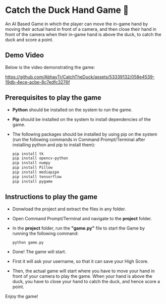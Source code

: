 # Catch the Duck Hand Game 🐤
An AI Based Game in which the player can move the in-game hand by moving their actual hand in front of a camera, and then close their hand in front of the camera when their in-game hand is above the duck, to catch the duck and score a point.

## Demo Video

Below is the video demonstrating the game:

https://github.com/AbhayTr/CatchTheDuck/assets/53339132/058e4539-19db-4ece-acbe-8c7edfc3276f

## Prerequisites to play the game
  - **Python** should be installed on the system to run the game.
  - **Pip** should be installed on the system to install dependencies of the game.
  - The following packages should be installed by using pip on the system (run the following commands in Command Prompt/Terminal after installing python and pip to install them):
    
    ```bash
    pip install tk
    pip install opencv-python
    pip install numpy
    pip install Pillow
    pip install mediapipe
    pip install tensorflow
    pip install pygame
    ```

## Instructions to play the game
  - Donwload the project and extract the files in any folder.
  - Open Command Prompt/Terminal and navigate to the **project** folder.
  - In the **project** folder, run the **"game.py"** file to start the Game by running the following command:
    
    ```bash
    python game.py
    ```
    
  - Done! The game will start.
  - First it will ask your username, so that it can save your High Score.
  - Then, the actual game will start where you have to move your hand in front of your camera to play the game. When your hand is above the duck, you have to close your hand to catch the duck, and hence score a point.

Enjoy the game!
